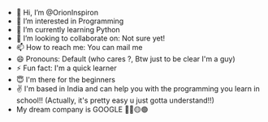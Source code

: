 - 👋 Hi, I’m @OrionInspiron
- 👀 I’m interested in Programming 
- 🌱 I’m currently learning Python 
- 💞️ I’m looking to collaborate on: Not sure yet!
- 📫 How to reach me: You can mail me 
- 😄 Pronouns: Default (who cares ?, Btw just to be clear I'm a guy)
- ⚡ Fun fact: I'm a quick learner 
- 😇 I'm there for the beginners
- ✌️ I'm based in India and can help you with the programming you learn in school!! (Actually, it's pretty easy u just gotta understand!!)
-  My dream company is GOOGLE 🔵🔴🟡🟢
<!---
OrionInspiron/OrionInspiron is a ✨ special ✨ repository because its `README.md` (this file) appears on your GitHub profile.
You can click the Preview link to take a look at your changes.
--->
